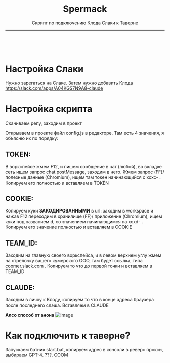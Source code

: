 <h1 align="center">Spermack</h1>

<p align="center">Скрипт по подключению Клода Слаки к Таверне</p>

---
<br>
<br>
<br>

# Настройка Слаки

Нужно зарегаться на Слаке.
Затем нужно добавить Клода https://slack.com/apps/A04KGS7N9A8-claude

# Настройка скрипта

Скачиваем репу, заходим в проект

Открываем в проекте файл config.js в редакторе. Там есть 4 значения, я объясню их по порядку:



## TOKEN:
В воркспейсе жмем F12, и пишем сообщение в чат (любой), во вкладке сеть ищем запрос chat.postMessage, заходим в него. Жмем запрос (FF)/ полезные данные (Chromium), ищем там токен начинающийся с xoxc- . Копируем его полностью и вставляем в TOKEN

## COOKIE:
Копируем куки **ЗАКОДИРОВАННЫМИ** в url: заходим в workspace и нажав F12 переходим в хранилище (FF)/ приложение (Chromium), ищем куки под названием d, со значением начинающимся на xoxd- . Копируем его значение полностью и вставляем в COOKIE

## TEAM_ID:
Заходим на главную своего воркспейса, и в левом верхнем углу жмем на стрелочку вашего кумерского ООО, там будет ссылка, типа coomer.slack.com . Копируем то что до первой точки и вставляем в TEAM_ID 

## CLAUDE:
Заходим в личку к Клоду, копируем то что в конце адреса браузера после последнего слэша. Вставляем в CLAUDE

**Алсо способ от анона**
![image](https://user-images.githubusercontent.com/129290831/234062310-b2ea0dd2-20fa-41e3-bfaa-d5cfc8dfbe28.png)



# Как подключить к таверне?



Запускаем батник start.bat, копируем адрес в консоли в реверс прокси, выбираем GPT-4. ???. COOM

